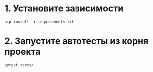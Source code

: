 # 1. Установите зависимости 

`pip install -r requirements.txt`

# 2. Запустите автотесты из корня проекта

`pytest tests/`


